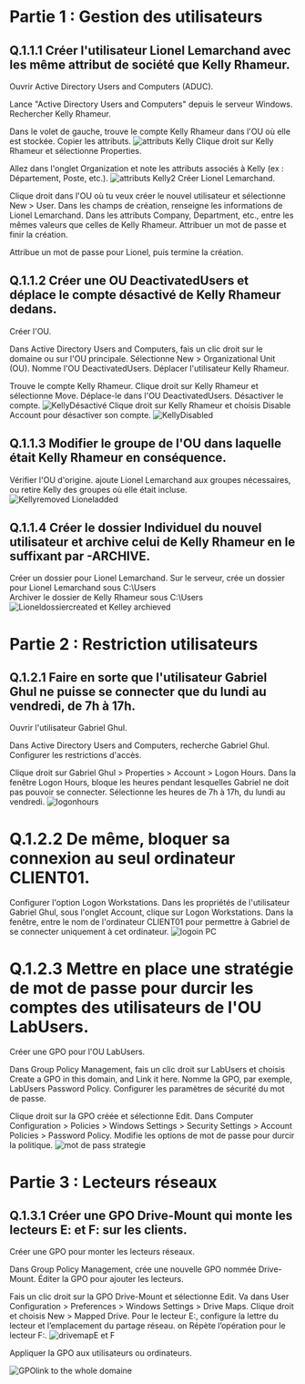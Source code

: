 
# Partie 1 : Gestion des utilisateurs
## Q.1.1.1 Créer l'utilisateur Lionel Lemarchand avec les même attribut de société que Kelly Rhameur.
Ouvrir Active Directory Users and Computers (ADUC).

Lance "Active Directory Users and Computers" depuis le serveur Windows.
Rechercher Kelly Rhameur.

Dans le volet de gauche, trouve le compte Kelly Rhameur dans l'OU où elle est stockée.
Copier les attributs.
![attributs Kelly](https://github.com/AhmedNady90/ASRC-Checkpoint-3/blob/main/AttribuKelly.PNG)
Clique droit sur Kelly Rhameur et sélectionne Properties.

Allez dans l'onglet Organization et note les attributs associés à Kelly (ex : Département, Poste, etc.).
![attributs Kelly2](https://github.com/AhmedNady90/ASRC-Checkpoint-3/blob/main/AttribuKelly2.PNG)
Créer Lionel Lemarchand.

Clique droit dans l'OU où tu veux créer le nouvel utilisateur et sélectionne New > User.
Dans les champs de création, renseigne les informations de Lionel Lemarchand.
Dans les attributs Company, Department, etc., entre les mêmes valeurs que celles de Kelly Rhameur.
Attribuer un mot de passe et finir la création.

Attribue un mot de passe pour Lionel, puis termine la création.
## Q.1.1.2 Créer une OU DeactivatedUsers et déplace le compte désactivé de Kelly Rhameur dedans.
Créer l'OU.

Dans Active Directory Users and Computers, fais un clic droit sur le domaine ou sur l'OU principale.
Sélectionne New > Organizational Unit (OU).
Nomme l'OU DeactivatedUsers.
Déplacer l'utilisateur Kelly Rhameur.

Trouve le compte Kelly Rhameur.
Clique droit sur Kelly Rhameur et sélectionne Move.
Déplace-le dans l'OU DeactivatedUsers.
Désactiver le compte.
![KellyDésactivé](https://github.com/AhmedNady90/ASRC-Checkpoint-3/blob/main/kelly_DesactivatedUsersOU.PNG)
Clique droit sur Kelly Rhameur et choisis Disable Account pour désactiver son compte.
![KellyDisabled](https://github.com/AhmedNady90/ASRC-Checkpoint-3/blob/main/kellyDisabled.PNG)
## Q.1.1.3 Modifier le groupe de l'OU dans laquelle était Kelly Rhameur en conséquence.
Vérifier l'OU d'origine.
ajoute Lionel Lemarchand aux groupes nécessaires, ou retire Kelly des groupes où elle était incluse.
![Kellyremoved Lioneladded](https://github.com/AhmedNady90/ASRC-Checkpoint-3/blob/main/kellyRemoved%20LionelAdded.PNG)

## Q.1.1.4 Créer le dossier Individuel du nouvel utilisateur et archive celui de Kelly Rhameur en le suffixant par -ARCHIVE.

Créer un dossier pour Lionel Lemarchand.
Sur le serveur, crée un dossier pour Lionel Lemarchand sous C:\Users\
Archiver le dossier de Kelly Rhameur sous C:\Users\
![Lioneldossiercreated et Kelley archieved](https://github.com/AhmedNady90/ASRC-Checkpoint-3/blob/main/kellyarchivedLionelCreated.PNG)
# Partie 2 : Restriction utilisateurs
## Q.1.2.1 Faire en sorte que l'utilisateur Gabriel Ghul ne puisse se connecter que du lundi au vendredi, de 7h à 17h.

Ouvrir l'utilisateur Gabriel Ghul.

Dans Active Directory Users and Computers, recherche Gabriel Ghul.
Configurer les restrictions d'accès.

Clique droit sur Gabriel Ghul > Properties > Account > Logon Hours.
Dans la fenêtre Logon Hours, bloque les heures pendant lesquelles Gabriel ne doit pas pouvoir se connecter. Sélectionne les heures de 7h à 17h, du lundi au vendredi.
![logonhours](https://github.com/AhmedNady90/ASRC-Checkpoint-3/blob/main/GabrailLogonhours.PNG)
# Q.1.2.2 De même, bloquer sa connexion au seul ordinateur CLIENT01.
Configurer l'option Logon Workstations.
Dans les propriétés de l'utilisateur Gabriel Ghul, sous l'onglet Account, clique sur Logon Workstations.
Dans la fenêtre, entre le nom de l'ordinateur CLIENT01 pour permettre à Gabriel de se connecter uniquement à cet ordinateur.
![logoin PC](https://github.com/AhmedNady90/ASRC-Checkpoint-3/blob/main/logon%20Client1.PNG)
# Q.1.2.3 Mettre en place une stratégie de mot de passe pour durcir les comptes des utilisateurs de l'OU LabUsers.
Créer une GPO pour l'OU LabUsers.

Dans Group Policy Management, fais un clic droit sur LabUsers et choisis Create a GPO in this domain, and Link it here.
Nomme la GPO, par exemple, LabUsers Password Policy.
Configurer les paramètres de sécurité du mot de passe.

Clique droit sur la GPO créée et sélectionne Edit.
Dans Computer Configuration > Policies > Windows Settings > Security Settings > Account Policies > Password Policy.
Modifie les options de mot de passe pour durcir la politique.
![mot de pass strategie](https://github.com/AhmedNady90/ASRC-Checkpoint-3/blob/main/motdepasse%20strategie.PNG)
# Partie 3 : Lecteurs réseaux
## Q.1.3.1 Créer une GPO Drive-Mount qui monte les lecteurs E: et F: sur les clients.
Créer une GPO pour monter les lecteurs réseaux.

Dans Group Policy Management, crée une nouvelle GPO nommée Drive-Mount.
Éditer la GPO pour ajouter les lecteurs.

Fais un clic droit sur la GPO Drive-Mount et sélectionne Edit.
Va dans User Configuration > Preferences > Windows Settings > Drive Maps.
Clique droit et choisis New > Mapped Drive.
Pour le lecteur E:, configure la lettre du lecteur et l’emplacement du partage réseau.
on Répète l’opération pour le lecteur F:.
![drivemapE et F](https://github.com/AhmedNady90/ASRC-Checkpoint-3/blob/main/drivemap.PNG)


Appliquer la GPO aux utilisateurs ou ordinateurs.



![GPOlink to the whole domaine](https://github.com/AhmedNady90/ASRC-Checkpoint-3/blob/main/GPO%20link%20to%20the%20domain.PNG)

